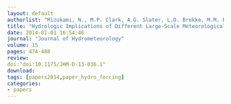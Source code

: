 ```yaml
---
layout: default
authorlist: "Mizukami, N., M.P. Clark, A.G. Slater, L.D. Brekke, M.M. Elsner, J.R. Arnold, and S. Gangopadhyay"
title: "Hydrologic Implications of Different Large-Scale Meteorological Model Forcing Datasets in Mountainous Regions."
date: 2014-01-01 16:54:46
journal: "Journal of Hydrometeorology"
volume: 15 
pages: 474-488 
review:  
doi:"doi:10.1175/JHM-D-13-036.1" 
download:
tags: [papers2014,paper_hydro_forcing]
categories:
- papers
---
```


